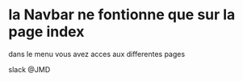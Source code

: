 # la Navbar ne fontionne que sur la page index

dans le menu vous avez acces aux differentes pages


slack @JMD
